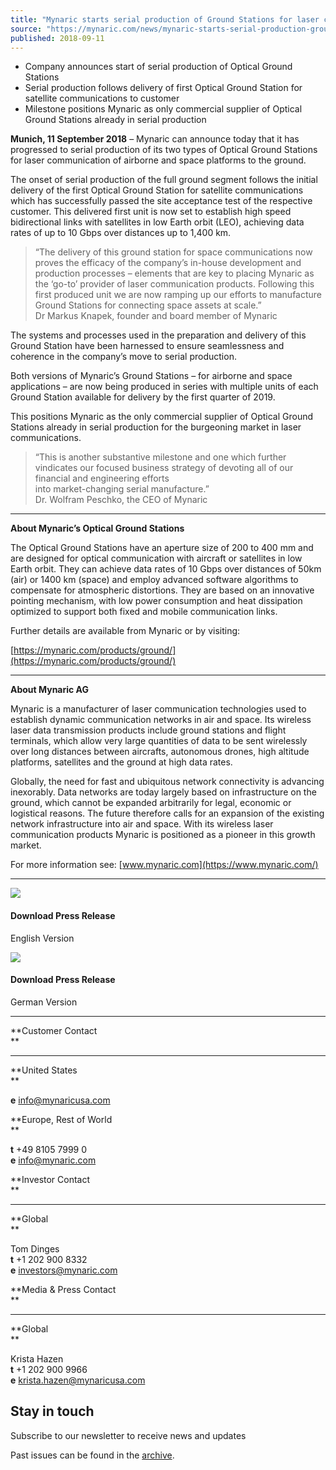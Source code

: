 ```yaml
---
title: "Mynaric starts serial production of Ground Stations for laser communication from air and space to ground"
source: "https://mynaric.com/news/mynaric-starts-serial-production-ground-stations/"
published: 2018-09-11
---
```

- Company announces start of serial production of Optical Ground Stations
- Serial production follows delivery of first Optical Ground Station for satellite communications to customer
- Milestone positions Mynaric as only commercial supplier of Optical Ground Stations already in serial production

**Munich, 11 September 2018** – Mynaric can announce today that it has progressed to serial production of its two types of Optical Ground Stations for laser communication of airborne and space platforms to the ground.

The onset of serial production of the full ground segment follows the initial delivery of the first Optical Ground Station for satellite communications which has successfully passed the site acceptance test of the respective customer. This delivered first unit is now set to establish high speed bidirectional links with satellites in low Earth orbit (LEO), achieving data rates of up to 10 Gbps over distances up to 1,400 km.

> “The delivery of this ground station for space communications now proves the efficacy of the company’s in-house development and production processes – elements that are key to placing Mynaric as the ‘go-to’ provider of laser communication products. Following this first produced unit we are now ramping up our efforts to manufacture Ground Stations for connecting space assets at scale.”  
> Dr Markus Knapek, founder and board member of Mynaric  

The systems and processes used in the preparation and delivery of this Ground Station have been harnessed to ensure seamlessness and coherence in the company’s move to serial production.

Both versions of Mynaric’s Ground Stations – for airborne and space applications – are now being produced in series with multiple units of each Ground Station available for delivery by the first quarter of 2019.

This positions Mynaric as the only commercial supplier of Optical Ground Stations already in serial production for the burgeoning market in laser communications.

> “This is another substantive milestone and one which further vindicates our focused business strategy of devoting all of our financial and engineering efforts  
> into market-changing serial manufacture.”  
> Dr. Wolfram Peschko, the CEO of Mynaric

---

**About Mynaric’s Optical Ground Stations**

The Optical Ground Stations have an aperture size of 200 to 400 mm and are designed for optical communication with aircraft or satellites in low Earth orbit. They can achieve data rates of 10 Gbps over distances of 50km (air) or 1400 km (space) and employ advanced software algorithms to compensate for atmospheric distortions. They are based on an innovative pointing mechanism, with low power consumption and heat dissipation optimized to support both fixed and mobile communication links.

Further details are available from Mynaric or by visiting:

[https://mynaric.com/products/ground/](https://mynaric.com/products/ground/)

---

**About Mynaric AG**

Mynaric is a manufacturer of laser communication technologies used to establish dynamic communication networks in air and space. Its wireless laser data transmission products include ground stations and flight terminals, which allow very large quantities of data to be sent wirelessly over long distances between aircrafts, autonomous drones, high altitude platforms, satellites and the ground at high data rates.

Globally, the need for fast and ubiquitous network connectivity is advancing inexorably. Data networks are today largely based on infrastructure on the ground, which cannot be expanded arbitrarily for legal, economic or logistical reasons. The future therefore calls for an expansion of the existing network infrastructure into air and space. With its wireless laser communication products Mynaric is positioned as a pioneer in this growth market.

For more information see: [www.mynaric.com](https://www.mynaric.com/)

---

[![](https://mynaric.com/wp-content/uploads/2018/01/pdf-icon.svg)](https://mynaric.com/wp-content/uploads/2018/09/20180911-Mynaric-starts-serial-production-of-Ground-Stations.pdf)

#### Download Press Release

English Version

[![](https://mynaric.com/wp-content/uploads/2018/01/pdf-icon.svg)](https://mynaric.com/wp-content/uploads/2018/09/20180911-Mynaric-beginnt-Serienproduktion-von-Bodenstationen.pdf)

#### Download Press Release

German Version

---

**Customer Contact  
**

---

**United States  
**

**e** [info@mynaricusa.com](https://mynaric.com/news/mynaric-starts-serial-production-ground-stations/)

**Europe, Rest of World  
**

**t** +49 8105 7999 0  
**e** [info@mynaric.com](https://mynaric.com/news/mynaric-starts-serial-production-ground-stations/)

**Investor Contact  
**

---

**Global  
**

Tom Dinges  
**t** +1 202 900 8332  
**e** [investors@mynaric.com](https://mynaric.com/news/mynaric-starts-serial-production-ground-stations/)

**Media & Press Contact  
**

---

**Global  
**

Krista Hazen  
**t** +1 202 900 9966  
**e** [krista.hazen@mynaricusa.com](https://mynaric.com/news/mynaric-starts-serial-production-ground-stations/)

## Stay in touch

Subscribe to our newsletter to receive news and updates

Past issues can be found in the [archive](https://us17.campaign-archive.com/home/?u=7b919ac48d490499a79acff9f&id=aaebe0d6df).